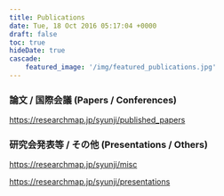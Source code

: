 ```yaml
---
title: Publications
date: Tue, 18 Oct 2016 05:17:04 +0000
draft: false
toc: true
hideDate: true
cascade:
    featured_image: '/img/featured_publications.jpg'
---
```


### 論文 / 国際会議 (Papers / Conferences)

https://researchmap.jp/syunji/published_papers

### 研究会発表等 / その他 (Presentations / Others)

https://researchmap.jp/syunji/misc

https://researchmap.jp/syunji/presentations

